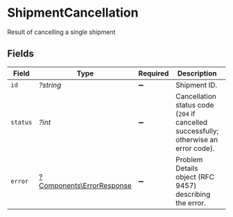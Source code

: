 # ShipmentCancellation

Result of cancelling a single shipment


## Fields

| Field                                                                                | Type                                                                                 | Required                                                                             | Description                                                                          | Example                                                                              |
| ------------------------------------------------------------------------------------ | ------------------------------------------------------------------------------------ | ------------------------------------------------------------------------------------ | ------------------------------------------------------------------------------------ | ------------------------------------------------------------------------------------ |
| `id`                                                                                 | *?string*                                                                            | :heavy_minus_sign:                                                                   | Shipment ID.                                                                         | A0043456                                                                             |
| `status`                                                                             | *?int*                                                                               | :heavy_minus_sign:                                                                   | Cancellation status code (`204` if cancelled successfully; otherwise an error code). | 400                                                                                  |
| `error`                                                                              | [?Components\ErrorResponse](../../Models/Components/ErrorResponse.md)                | :heavy_minus_sign:                                                                   | Problem Details object (RFC 9457) describing the error.                              |                                                                                      |